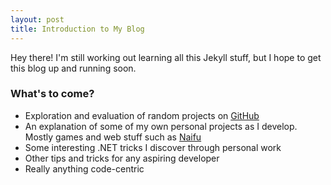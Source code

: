 ```yaml
---
layout: post
title: Introduction to My Blog
---
```


Hey there! I'm still working out learning all this Jekyll stuff, but I hope to get this blog up and running soon.

### What's to come?

* Exploration and evaluation of random projects on [GitHub](http://github.com)
* An explanation of some of my own personal projects as I develop. Mostly games and web stuff such as [Naifu](https://github.com/shaneknows/Naifu)
* Some interesting .NET tricks I discover through personal work
* Other tips and tricks for any aspiring developer
* Really anything code-centric